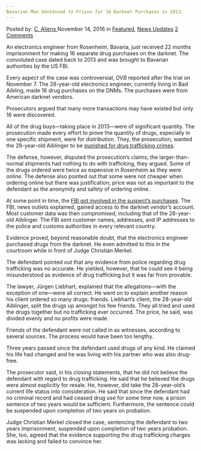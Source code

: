 ```yaml
---
Bavarian Man Sentenced to Prison for 16 Darknet Purchases in 2013.
---
```

<article class="post-listing post-16426 post type-post status-publish format-standard has-post-thumbnail hentry  tag-1887 tag-620 tag-bavarian tag-darknet tag-man tag-prison tag-purchases tag-sentenced">
    <div class="post-inner">
        <span>Posted by: <a href="https://www.deepdotweb.com/author/caliens/" title="">C. Aliens </a></span>
    <span>November 14, 2016</span>
    <span>in <a href="https://www.deepdotweb.com/category/deepdot-news/" rel="category tag">Featured</a>, <a href="https://www.deepdotweb.com/category/news-updates/" rel="category tag">News Updates</a></span>
    <span><a href="https://www.deepdotweb.com/2016/11/14/bavarian-man-sentenced-prison-16-darknet-purchases-2013/#comments">2 Comments</a></span>
    </p>
    <div class="clear"></div>
    <div class="entry">
    <p>An electronics engineer from Rosenheim, Bavaria, just received 22 months imprisonment for making 16 separate drug purchases on the darknet. The convoluted case dated back to 2013 and was brought to Bavarian authorities by the US FBI.</p>
    <p>Every aspect of the case was controversial, <em>OVB</em> reported after the trial on November 7. The 28-year-old electronics engineer, currently living in Bad Aibling, made 16 drug purchases on the DNMs. The purchases were from American darknet vendors.</p>
    <p>Prosecutors argued that many more transactions may have existed but only 16 were discovered.</p>
    <p>All of the drug buys—taking place in 2013—were of significant quantity. The prosecution made every effort to prove the quantity of drugs, especially in one specific shipment, were for distribution. They, the prosecution, wanted the 28-year-old Aiblinger to be <a href="http://www.mangfall24.de/mangfalltal/bad-aibling-ort28271/rosenheim-kommt-aiblinger-darknet-schliche-6941719.html">punished for drug trafficking crimes</a>.</p>
    <p>The defense, however, disputed the prosecution’s claims; the larger-than-normal shipments had nothing to do with trafficking, they argued. Some of the drugs ordered were twice as expensive in Rosenheim as they were online. The defense also pointed out that some were not cheaper when ordering online but there was justification; price was not as important to the defendant as the anonymity and safety of ordering online.</p>
    <p>At some point in time, the <a href="http://www.ovb-online.de/rosenheim/bad-aibling/junkie-wurde-ermittelt-6941159.html">FBI got involved in the suspect’s purchases</a>. The FBI, news outlets explained, gained access to the darknet vendor’s account. Most customer data was then compromised, including that of the 28-year-old Aiblinger. The FBI sent customer names, addresses, and IP addresses to the police and customs authorities in every relevant country.</p>
    <p>Evidence proved, beyond reasonable doubt, that the electronics engineer purchased drugs from the darknet. He even admitted to this in the courtroom while in front of Judge Christian Merkel.</p>
    <p>The defendant pointed out that any evidence from police regarding drug trafficking was no accurate. He yielded, however, that he could see it being misunderstood as evidence of drug trafficking but it was far from provable.</p>
    <p>The lawyer, Jürgen Liebhart, explained that the allegations—with the exception of one—were all correct. He went on to explain another reason his client ordered so many drugs: friends. Liebhart’s client, the 28-year-old Aiblinger, split the drugs up amongst his few friends. They all tried and used the drugs together but no trafficking ever occurred. The price, he said, was divided evenly and no profits were made.</p>
    <p>Friends of the defendant were not called in as witnesses, according to several sources. The process would have been too lengthy.</p>
    <p>Three years passed since the defendant used drugs of any kind. He claimed his life had changed and he was living with his partner who was also drug-free.</p>
    <p>The prosecutor said, in his closing statements, that he did not believe the defendant with regard to drug trafficking. He said that he believed the drugs were almost explicitly for resale. He, however, did take the 28-year-old’s current life status into consideration. He said that since the defendant had no criminal record and had ceased drug use for some time now, a prison sentence of two years would be sufficient. Furthermore, the sentence could be suspended upon completion of two years on probation.</p>
    <p>Judge Christian Merkel closed the case, sentencing the defendant to two years imprisonment, suspended upon completion of two years probation. She, too, agreed that the evidence supporting the drug trafficking charges was lacking and failed to convince her.</p>
    </div>
    <span style="display:none"><a href="https://www.deepdotweb.com/tag/16/" rel="tag">16</a> <a href="https://www.deepdotweb.com/tag/2013/" rel="tag">2013</a> <a href="https://www.deepdotweb.com/tag/bavarian/" rel="tag">bavarian</a> <a href="https://www.deepdotweb.com/tag/darknet/" rel="tag">darknet</a> <a href="https://www.deepdotweb.com/tag/man/" rel="tag">man</a> <a href="https://www.deepdotweb.com/tag/prison/" rel="tag">prison</a> <a href="https://www.deepdotweb.com/tag/purchases/" rel="tag">purchases</a> <a href="https://www.deepdotweb.com/tag/sentenced/" rel="tag">sentenced</a></span> <span style="display:none" class="updated">2016-11-14</span>
    <div style="display:none" class="vcard author" itemprop="author" itemscope itemtype="http://schema.org/Person"><strong class="fn" itemprop="name"><a href="https://www.deepdotweb.com/author/caliens/" title="Posts by C. Aliens" rel="author">C. Aliens</a></strong></div>
    </div>
</article>

